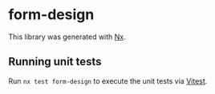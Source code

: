 # form-design

This library was generated with [Nx](https://nx.dev).

## Running unit tests

Run `nx test form-design` to execute the unit tests via [Vitest](https://vitest.dev/).
